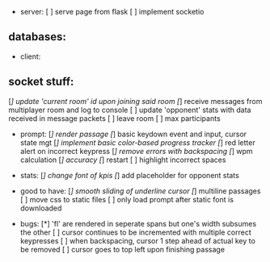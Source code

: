 * server:
[ ] serve page from flask
[ ] implement socketio

## databases:


* client:
## socket stuff:
[*] update 'current room' id upon joining said room
[*] receive messages from multiplayer room and log to console
[ ] update 'opponent' stats with data received in message packets 
[ ] leave room 
[ ] max participants

* prompt:
[*] render passage
[*] basic keydown event and input, cursor state mgt
[*] implement basic color-based progress tracker
[*] red letter alert on incorrect keypress
[*] remove errors with backspacing
[*] wpm calculation
[*] accuracy
[*] restart
[ ] highlight incorrect spaces

* stats:
[*] change font of kpis
[*] add placeholder for opponent stats 

* good to have:
[*] smooth sliding of underline cursor
[*] multiline passages
[ ] move css to static files
[ ] only load prompt after static font is downloaded

* bugs:
[*] 'fl' are rendered in seperate spans but one's width subsumes the other
[ ] cursor continues to be incremented with multiple correct keypresses
[ ] when backspacing, cursor 1 step ahead of actual key to be removed
[ ] cursor goes to top left upon finishing passage